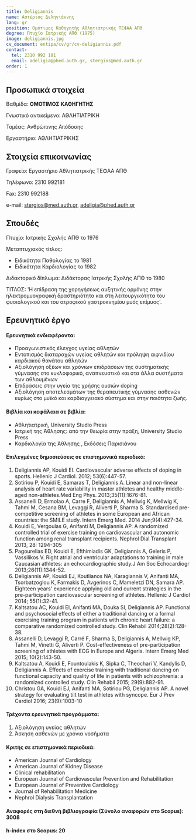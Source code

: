 ```yaml
---
title: Deligiannis
name: Αστέριος Δεληγιάννης
lang: gr
position: Ομότιμος Καθηγητής Αθλητιατρικής ΤΕΦΑΑ ΑΠΘ
degree: Πτυχίο Ιατρικής ΑΠΘ (1975)
image: deligiannis.jpg
cv_document: entipa/cv/gr/cv-deligiannis.pdf
contact:
  tel: 2310 992 181
  email: adeligia@phed.auth.gr, stergios@med.auth.gr
order: 1
---
```


## Προσωπικά στοιχεία

Βαθμίδα: **ΟΜΟΤΙΜΟΣ ΚΑΘΗΓΗΤΗΣ**

Γνωστικό αντικείμενο: ΑΘΛΗΤΙΑΤΡΙΚΗ

Τομέας: Ανθρώπινης Απόδοσης

Εργαστήριο: ΑΘΛΗΤΙΑΤΡΙΚΗΣ

## Στοιχεία επικοινωνίας

Γραφείο: Εργαστήριο Αθλητιατρικής ΤΕΦΑΑ ΑΠΘ

Τηλέφωνο: 2310 992181

Fax: 2310 992188

e-mail: stergios@med.auth.gr, adeligia@phed.auth.gr

## Σπουδές

Πτυχίο: Ιατρικής Σχολής ΑΠΘ το 1976

Μεταπτυχιακός τίτλος:

- Ειδικότητα Παθολογίας το 1981
- Ειδικότητα Καρδιολογίας το 1982

Διδακτορικό δίπλωμα: Διδάκτορας Ιατρικής Σχολής ΑΠΘ το 1980

ΤΙΤΛΟΣ: 'Η επίδραση της χορηγήσεως αυξητικής ορμόνης στην ηλεκτρομυογραφική δραστηριότητα και στη λειτουργικότητα του φυσιολογικού και του ατροφικού γαστροκνημίου μυός επίμυος'.

## Ερευνητικό έργο

#### Ερευνητικά ενδιαφέροντα:

- Προαγωνιστικός έλεγχος υγείας αθλητών
- Εντοπισμός διαταραχών υγείας αθλητών και πρόληψη αιφνιδίου καρδιακού θανάτου αθλητών
- Αξιολόγηση οξέων και χρόνιων επιδράσεων της συστηματικής γύμνασης στο κυκλοφορικό, αναπνευστικό και στα άλλα συστήματα των αθλουμένων
- Επιδράσεις στην υγεία της χρήσης ουσιών doping
- Αξιολόγηση αποτελεσμάτων της θεραπευτικής γύμνασης ασθενών κυρίως στο μυϊκό και καρδιαγγειακό σύστημα και στην ποιότητα ζωής.

#### Βιβλία και κεφάλαια σε βιβλία:

- Αθλητιατρική, University Studio Press
- Ιατρική της Άθλησης: από την θεωρία στην πράξη, University Studio Press
- Καρδιολογία της Άθλησης , Εκδόσεις Παρισιάνου

#### Επιλεγμένες δημοσιεύσεις σε επιστημονικά περιοδικά:

1. Deligiannis AP, Kouidi EI. Cardiovascular adverse effects of doping in sports. Hellenic J Cardiol. 2012; 53(6):447-57.
2. Sotiriou P, Kouidi E, Samaras T, Deligiannis A. Linear and non-linear analysis of heart rate variability in master athletes and healthy middle-aged non-athletes.Med Eng Phys. 2013;35(11):1676-81.
3. Assanelli D, Ermolao A, Carre F, Deligiannis A, Mellwig K, Mellwig K, Tahmi M, Cesana BM, Levaggi R, Aliverti P, Sharma S. Standardised pre-competitive screening of athletes in some European and African countries: the SMILE study. Intern Emerg Med. 2014 Jun;9(4):427-34.
4. Kouidi E, Vergoulas G, Anifanti M, Deligiannis AP. A randomized controlled trial of exercise training on cardiovascular and autonomic function among renal transplant recipients. Nephrol Dial Transplant 2013, 28: 1294-305
5. Pagourelias ED, Kouidi E, Efthimiadis GK, Deligiannis A, Geleris P, Vassilikos V. Right atrial and ventricular adaptations to training in male Caucasian athletes: an echocardiographic study.J Am Soc Echocardiogr 2013;26(11):1344-52.
6. Deligiannis AP, Kouidi EJ, Koutlianos NA, Karagiannis V, Anifanti MA, Tsorbatzoglou K, Farmakis D, Avgerinos C, Mameletzi DN, Samara AP. Eighteen years' experience applying old and current strategies in the pre-participation cardiovascular screening of athletes. Hellenic J Cardiol 2014; 55(1):32-41.
7. Kaltsatou AC, Kouidi EI, Anifanti MA, Douka SI, Deligiannis AP. Functional and psychosocial effects of either a traditional dancing or a formal exercising training program in patients with chronic heart failure: a comparative randomized controlled study. Clin Rehabil 2014;28(2):128-38.
8. Assanelli D, Levaggi R, Carr&eacute; F, Sharma S, Deligiannis A, Mellwig KP, Tahmi M, Vinetti G, Aliverti P. Cost-effectiveness of pre-participation screening of athletes with ECG in Europe and Algeria. Intern Emerg Med 2015; 10(2):143-50.
9. Kaltsatou A, Kouidi E, Fountoulakis K, Sipka C, Theochari V, Kandylis D, Deligiannis A. Effects of exercise training with traditional dancing on functional capacity and quality of life in patients with schizophrenia: a randomized controlled study. Clin Rehabil 2015; 29(9):882-91.
10. Christou GA, Kouidi EJ, Anifanti MA, Sotiriou PG, Deligiannis AP. A novel strategy for evaluating tilt test in athletes with syncope. Eur J Prev Cardiol 2016; 23(9):1003-10

#### Τρέχοντα ερευνητικά προγράμματα:

1. Αξιολόγηση υγείας αθλητών
2. Άσκηση ασθενών με χρόνια νοσήματα

#### Κριτής σε επιστημονικά περιοδικά:

- American Journal of Cardiology
- American Journal of Kidney Disease
- Clinical rehabilitation
- European Journal of Cardiovascular Prevention and Rehabilitation
- European Journal of Preventive Cardiology
- Journal of Rehabilitation Medicine
- Nephrol Dialysis Transplantation

#### Αναφορές στη διεθνή βιβλιογραφία (Σύνολο αναφορών στο Scopus): 3008

#### h-index στο Scopus: 20
